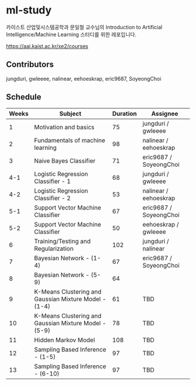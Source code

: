 
# ml-study

카이스트 산업및시스템공학과 문일철 교수님의 
Introduction to Artificial Intelligence/Machine Learning 스터디를 위한 레포입니다.

https://aai.kaist.ac.kr/xe2/courses

## Contributors

jungduri, gwleeee, nalinear, eehoeskrap, eric9687, SoyeongChoi

## Schedule


| Weeks | Subject                                               | Duration | Assignee               |
| ----- | ----------------------------------------------------- | -------- | ---------------------- |
| 1     | Motivation and basics                                 | 75       | jungduri / gwleeee     |
| 2     | Fundamentals of machine learning                      | 98       | nalinear / eehoeskrap  |
| 3     | Naive Bayes Classifier                                | 71       | eric9687 / SoyeongChoi |
| 4-1   | Logistic Regression Classifier - 1                    | 68       | jungduri / gwleeee     |
| 4-2   | Logistic Regression Classifier - 2                    | 53       | nalinear / eehoeskrap  |
| 5-1   | Support Vector Machine Classifier                     | 67       | eric9687 / SoyeongChoi |
| 5-2   | Support Vector Machine Classifier                     | 50       | eehoeskrap / gwleeee   |
| 6     | Training/Testing and Regularization                   | 102      | jungduri / nalinear    |
| 7     | Bayesian Network - (1-4)                              | 67       | eric9687 / SoyeongChoi |
| 8     | Bayesian Network - (5-9)                              | 64       |                        |
| 9     | K-Means Clustering and Gaussian Mixture Model - (1-4) | 61       | TBD                    |
| 10    | K-Means Clustering and Gaussian Mixture Model - (5-9) | 78       | TBD                    |
| 11    | Hidden Markov Model                                   | 108      | TBD                    |
| 12    | Sampling Based Inference - (1-5)                      | 97       | TBD                    |
| 13    | Sampling Based Inference - (6-10)                     | 97       | TBD                    |

